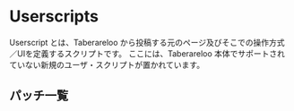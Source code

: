 # Userscripts

Userscript とは、Taberareloo から投稿する元のページ及びそこでの操作方式／UIを定義するスクリプトです。
ここには、Taberareloo 本体でサポートされていない新規のユーザ・スクリプトが置かれています。

## パッチ一覧
